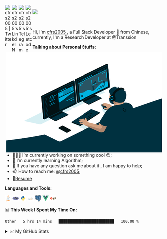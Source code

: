 
<a href="https://twitter.com/cfrs2005">
  <img align="left" alt="cfrs2005  | Twitter" width="22px" src="https://cdn.jsdelivr.net/npm/simple-icons@v3/icons/twitter.svg" />
</a>
<a href="https://www.linkedin.com/in/cfrs2005/">
  <img align="left" alt="cfrs2005's LinkdeIN" width="22px" src="https://cdn.jsdelivr.net/npm/simple-icons@v3/icons/linkedin.svg" />
</a>
<a href="https://t.me/cfrs2005">
  <img align="left" alt="cfrs2005's Telegram" width="22px" src="https://cdn.jsdelivr.net/npm/simple-icons@v3/icons/telegram.svg" />
</a>
<a href="https://leetcode-cn.com/u/an-jing-64/">
  <img align="left" alt="cfrs2005's Leetcode" width="22px" src="https://cdn.jsdelivr.net/npm/simple-icons@v3/icons/leetcode.svg" />
</a>

![](https://visitor-badge.glitch.me/badge?page_id=cfrs2005.cfrs2005)

<br />

Hi, I'm [cfrs2005 ](http://www.80aj.com/), a Full Stack Developer 🚀 from Chinese, currently, I'm a Research Developer at @Transsion

  <img align="right" alt="GIF" src="code.gif" width="500" height="320" />
  
**Talking about Personal Stuffs:**

- 👨🏽‍💻 I’m currently working on something cool :wink:;
- 🌱 I’m currently learning Algorithm; 
- 💬 If you have any question ask me about it , I am happy to help;
- 📫 How to reach me: [@cfrs2005](https://twitter.com/cfrs2005);
- 📝[Resume](http://www.80aj.com/jianli)

**Languages and Tools:**  

<code><img height="20" src="https://raw.githubusercontent.com/github/explore/80688e429a7d4ef2fca1e82350fe8e3517d3494d/topics/java/java.png"></code>
<code><img height="20" src="https://raw.githubusercontent.com/github/explore/80688e429a7d4ef2fca1e82350fe8e3517d3494d/topics/php/php.png"></code>
<code><img height="20" src="https://raw.githubusercontent.com/github/explore/80688e429a7d4ef2fca1e82350fe8e3517d3494d/topics/python/python.png"></code>
<code><img height="20" src="https://raw.githubusercontent.com/github/explore/80688e429a7d4ef2fca1e82350fe8e3517d3494d/topics/mysql/mysql.png"></code>
<code><img height="20" src="https://raw.githubusercontent.com/github/explore/80688e429a7d4ef2fca1e82350fe8e3517d3494d/topics/postgresql/postgresql.png"></code>
<code><img height="20" src="https://raw.githubusercontent.com/github/explore/80688e429a7d4ef2fca1e82350fe8e3517d3494d/topics/vue/vue.png"></code>
<code><img height="20" src="https://raw.githubusercontent.com/github/explore/80688e429a7d4ef2fca1e82350fe8e3517d3494d/topics/git/git.png"></code>

📊 **This Week I Spent My Time On:**

<!--START_SECTION:waka-->

```txt
Other   5 hrs 14 mins   █████████████████████████   100.00 %
```

<!--END_SECTION:waka-->

<details>
<summary>📈 My GitHub Stats</summary>
<p align="center"> <img src="https://github-readme-stats.vercel.app/api?username=cfrs2005&show_icons=true&theme=gotham" alt="cfrs2005" />
</details>



